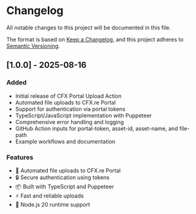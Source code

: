 # Changelog

All notable changes to this project will be documented in this file.

The format is based on [Keep a Changelog](https://keepachangelog.com/en/1.0.0/),
and this project adheres to [Semantic Versioning](https://semver.org/spec/v2.0.0.html).

## [1.0.0] - 2025-08-16

### Added
- Initial release of CFX Portal Upload Action
- Automated file uploads to CFX.re Portal
- Support for authentication via portal tokens
- TypeScript/JavaScript implementation with Puppeteer
- Comprehensive error handling and logging
- GitHub Action inputs for portal-token, asset-id, asset-name, and file-path
- Example workflows and documentation

### Features
- 🚀 Automated file uploads to CFX.re Portal
- 🔒 Secure authentication using tokens
- 📦 Built with TypeScript and Puppeteer
- ⚡ Fast and reliable uploads
- 🔄 Node.js 20 runtime support
